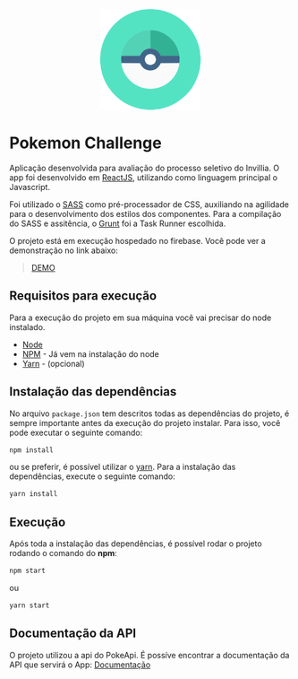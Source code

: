 
<p align="center">
  <img src="/public/apple-touch-icon.png" alt='...'>
</p>

# Pokemon Challenge

Aplicação desenvolvida para avaliação do processo seletivo do Invillia. O app foi desenvolvido em [ReactJS](https://pt-br.reactjs.org/), utilizando como linguagem principal o Javascript.

Foi utilizado o [SASS](https://sass-lang.com/) como pré-processador de CSS, auxiliando na agilidade para o desenvolvimento dos estilos dos componentes. Para a compilação do SASS e assitência, o [Grunt](https://gruntjs.com/) foi a Task Runner escolhida.

O projeto está em execução hospedado no firebase. Você pode ver a demonstração no link abaixo:

> [DEMO](https://pokemon-9ba4f.web.app/)

## Requisitos para execução

Para a execução do projeto em sua máquina você vai precisar do node instalado.

- [Node](https://nodejs.org/en/)
- [NPM](www.npmjs.com/) - Já vem na instalação do node
- [Yarn](https://yarnpkg.com/) - (opcional)

## Instalação das dependências

No arquivo `package.json` tem descritos todas as dependências do projeto, é sempre importante antes da execução do projeto instalar. Para isso, você pode executar o seguinte comando:

```bash
npm install
```

ou se preferir, é possível utilizar o [yarn](https://yarnpkg.com/). Para a instalação das dependências, execute o seguinte comando: 

```bash
yarn install
```

## Execução

Após toda a instalação das dependências, é possível rodar o projeto rodando o comando do **npm**:

```bash
npm start
```
ou 

```bash
yarn start
```

## Documentação da API

O projeto utilizou a api do PokeApi. É possíve encontrar a documentação da API que servirá o App: [Documentação](https://pokeapi.co/)
